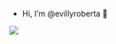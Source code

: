 -  Hi, I’m @evillyroberta 👀

<img src="https://media4.giphy.com/media/v1.Y2lkPTc5MGI3NjExODBtc2lydDJleHdzMW9ic3ZiaGczNXNjejM1bHkzemM4dmthYncycSZlcD12MV9pbnRlcm5hbF9naWZfYnlfaWQmY3Q9cw/pzvUEkOeAViy7VS7B6/giphy.gif" />
<!---
evillyroberta/evillyroberta is a ✨ special ✨ repository because its `README.md` (this file) appears on your GitHub profile.
You can click the Preview link to take a look at your changes.
--->
